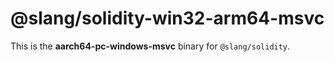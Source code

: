 <!-- cSpell:disable -->

# @slang/solidity-win32-arm64-msvc

This is the **aarch64-pc-windows-msvc** binary for `@slang/solidity`.
